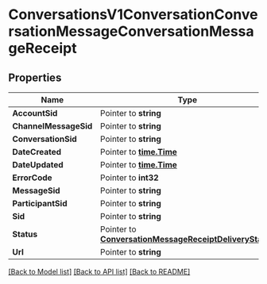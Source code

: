 # ConversationsV1ConversationConversationMessageConversationMessageReceipt

## Properties
Name | Type | Notes
------------ | ------------- | -------------
**AccountSid** | Pointer to **string** | 
**ChannelMessageSid** | Pointer to **string** | 
**ConversationSid** | Pointer to **string** | 
**DateCreated** | Pointer to [**time.Time**](time.Time.md) | 
**DateUpdated** | Pointer to [**time.Time**](time.Time.md) | 
**ErrorCode** | Pointer to **int32** | 
**MessageSid** | Pointer to **string** | 
**ParticipantSid** | Pointer to **string** | 
**Sid** | Pointer to **string** | 
**Status** | Pointer to [**ConversationMessageReceiptDeliveryStatus**](conversation_message_receipt_delivery_status.md) | 
**Url** | Pointer to **string** | 

[[Back to Model list]](../README.md#documentation-for-models) [[Back to API list]](../README.md#documentation-for-api-endpoints) [[Back to README]](../README.md)


